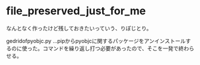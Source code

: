 # file_preserved_just_for_me
なんとなく作ったけど残しておきたいっていう、りぽじとり。

gedridofpyobjc.py
...pipからpyobjcに関するパッケージをアンインストールするのに使った。コマンドを繰り返し打つ必要があったので、そこを一発で終わらせる。
